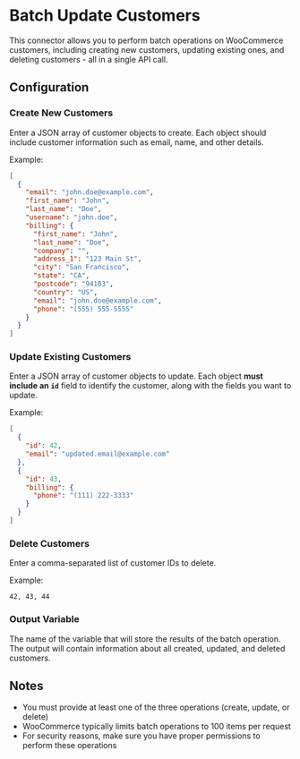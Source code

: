 # Batch Update Customers

This connector allows you to perform batch operations on WooCommerce customers, including creating new customers, updating existing ones, and deleting customers - all in a single API call.

## Configuration

### Create New Customers
Enter a JSON array of customer objects to create. Each object should include customer information such as email, name, and other details.

Example:
```json
[
  {
    "email": "john.doe@example.com",
    "first_name": "John",
    "last_name": "Doe",
    "username": "john.doe",
    "billing": {
      "first_name": "John",
      "last_name": "Doe",
      "company": "",
      "address_1": "123 Main St",
      "city": "San Francisco",
      "state": "CA",
      "postcode": "94103",
      "country": "US",
      "email": "john.doe@example.com",
      "phone": "(555) 555-5555"
    }
  }
]
```

### Update Existing Customers
Enter a JSON array of customer objects to update. Each object **must include an `id`** field to identify the customer, along with the fields you want to update.

Example:
```json
[
  {
    "id": 42,
    "email": "updated.email@example.com"
  },
  {
    "id": 43,
    "billing": {
      "phone": "(111) 222-3333"
    }
  }
]
```

### Delete Customers
Enter a comma-separated list of customer IDs to delete.

Example:
```
42, 43, 44
```

### Output Variable
The name of the variable that will store the results of the batch operation. The output will contain information about all created, updated, and deleted customers.

## Notes
- You must provide at least one of the three operations (create, update, or delete)
- WooCommerce typically limits batch operations to 100 items per request
- For security reasons, make sure you have proper permissions to perform these operations